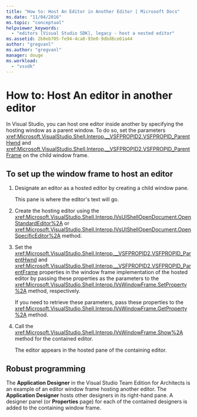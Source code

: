 ```yaml
---
title: "How to: Host An Editor in Another Editor | Microsoft Docs"
ms.date: "11/04/2016"
ms.topic: "conceptual"
helpviewer_keywords:
  - "editors [Visual Studio SDK], legacy - host a nested editor"
ms.assetid: 2b0eb705-fe94-4ca8-93e0-9dbd8ce61a44
author: "gregvanl"
ms.author: "gregvanl"
manager: douge
ms.workload:
  - "vssdk"
---
```

# How to: Host An editor in another editor

In Visual Studio, you can host one editor inside another by specifying the hosting window as a parent window. To do so, set the parameters <xref:Microsoft.VisualStudio.Shell.Interop.__VSFPROPID2.VSFPROPID_ParentHwnd> and <xref:Microsoft.VisualStudio.Shell.Interop.__VSFPROPID2.VSFPROPID_ParentFrame> on the child window frame.

## To set up the window frame to host an editor

1.  Designate an editor as a hosted editor by creating a child window pane.

     This pane is where the editor's text will go.

2.  Create the hosting editor using the <xref:Microsoft.VisualStudio.Shell.Interop.IVsUIShellOpenDocument.OpenStandardEditor%2A> or <xref:Microsoft.VisualStudio.Shell.Interop.IVsUIShellOpenDocument.OpenSpecificEditor%2A> method.

3.  Set the <xref:Microsoft.VisualStudio.Shell.Interop.__VSFPROPID2.VSFPROPID_ParentHwnd> and <xref:Microsoft.VisualStudio.Shell.Interop.__VSFPROPID2.VSFPROPID_ParentFrame> properties in the window frame implementation of the hosted editor by passing these properties as the parameters to the <xref:Microsoft.VisualStudio.Shell.Interop.IVsWindowFrame.SetProperty%2A> method, respectively.

     If you need to retrieve these parameters, pass these properties to the <xref:Microsoft.VisualStudio.Shell.Interop.IVsWindowFrame.GetProperty%2A> method.

4.  Call the <xref:Microsoft.VisualStudio.Shell.Interop.IVsWindowFrame.Show%2A> method for the contained editor.

     The editor appears in the hosted pane of the containing editor.

## Robust programming

The **Application Designer** in the Visual Studio Team Edition for Architects is an example of an editor window frame hosting another editor. The **Application Designer** hosts other designers in its right-hand pane. A designer panel (or **Properties** page) for each of the contained designers is added to the containing window frame.